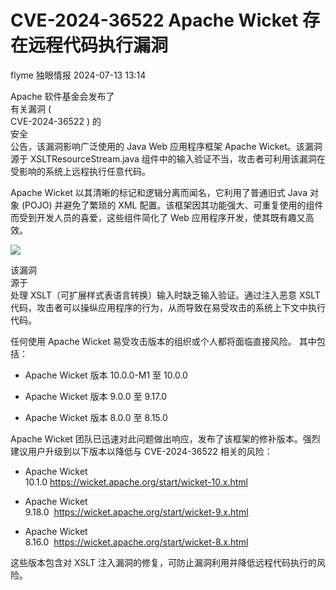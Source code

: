 #  CVE-2024-36522 Apache Wicket 存在远程代码执行漏洞   
flyme  独眼情报   2024-07-13 13:14  
  
Apache 软件基金会发布了  
有关漏洞 (   
CVE-2024-36522 ) 的  
安全  
公告，该漏洞影响广泛使用的 Java Web 应用程序框架 Apache Wicket。该漏洞源于 XSLTResourceStream.java 组件中的输入验证不当，攻击者可利用该漏洞在受影响的系统上远程执行任意代码。  
  
  
Apache Wicket 以其清晰的标记和逻辑分离而闻名，它利用了普通旧式 Java 对象 (POJO) 并避免了繁琐的 XML 配置。该框架因其功能强大、可重复使用的组件而受到开发人员的喜爱，这些组件简化了 Web 应用程序开发，使其既有趣又高效。  
  
![](https://mmbiz.qpic.cn/sz_mmbiz_png/KgxDGkACWnT8N5goX0doUm2iblaPWbgkQ7yKFnFSsEiceANAZQRWb2jJ7ddYwiaqCPFypTSDxicRzkViblwjGeu7aEA/640?wx_fmt=png&from=appmsg "")  
  
该漏洞  
源于  
处理 XSLT（可扩展样式表语言转换）输入时缺乏输入验证。通过注入恶意 XSLT 代码，攻击者可以操纵应用程序的行为，从而导致在易受攻击的系统上下文中执行代码。  
  
任何使用 Apache Wicket 易受攻击版本的组织或个人都将面临直接风险。 其中包括：  
- Apache Wicket 版本 10.0.0-M1 至 10.0.0  
  
- Apache Wicket 版本 9.0.0 至 9.17.0  
  
- Apache Wicket 版本 8.0.0 至 8.15.0  
  
Apache Wicket 团队已迅速对此问题做出响应，发布了该框架的修补版本。强烈建议用户升级到以下版本以降低与 CVE-2024-36522 相关的风险：  
- Apache Wicket   
10.1.0 https://wicket.apache.org/start/wicket-10.x.html  
  
- Apache Wicket   
9.18.0  https://wicket.apache.org/start/wicket-9.x.html  
  
- Apache Wicket   
8.16.0  https://wicket.apache.org/start/wicket-8.x.html  
  
这些版本包含对 XSLT 注入漏洞的修复，可防止漏洞利用并降低远程代码执行的风险。  
  
  
  
  
  

